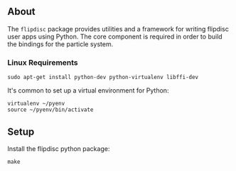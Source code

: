 ## About

The `flipdisc` package provides utilities and a framework for writing flipdisc user apps using Python. The core component is required in order to build the bindings for the particle system.


### Linux Requirements

```
sudo apt-get install python-dev python-virtualenv libffi-dev
```

It's common to set up a virtual environment for Python:

```
virtualenv ~/pyenv
source ~/pyenv/bin/activate
```


## Setup

Install the flipdisc python package:

```
make
```

